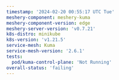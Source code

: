 ```yaml
---
timestamp: '2024-02-20 00:55:17 UTC Tue'
meshery-component: meshery-kuma
meshery-component-version: edge
meshery-server-version: 'v0.7.21'
k8s-distro: minikube
k8s-version: 'v1.21.5'
service-mesh: Kuma
service-mesh-version: '2.6.1'
tests:
  pod/kuma-control-plane: 'Not Running'
overall-status: 'failing'
---
```

